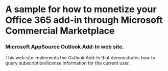 # A sample for how to monetize your Office 365 add-in through Microsoft Commercial Marketplace

### Microsoft AppSource Outlook Add-In web site.
This web site implements the Outlook Add-In that demonstrates how to query subscription/license information for the current user.